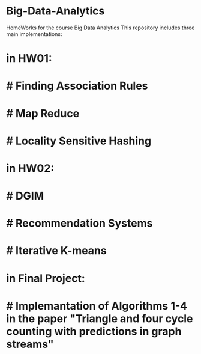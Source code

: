 # Big-Data-Analytics
HomeWorks for the course Big Data Analytics
This repository includes three main implementations:
# in HW01:
# # Finding Association Rules
# # Map Reduce
# # Locality Sensitive Hashing
# in HW02:
# # DGIM
# # Recommendation Systems
# # Iterative K-means
# in Final Project:
# # Implemantation of Algorithms 1-4 in the paper "Triangle and four cycle counting with predictions in graph streams"

      
